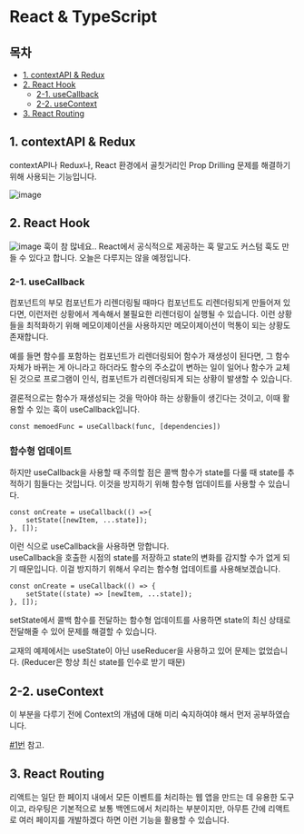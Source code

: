 # React & TypeScript

## 목차
- [1. contextAPI & Redux](#1-contextapi--redux)
- [2. React Hook](#2-react-hook)
    - [2-1. useCallback](#2-1-usecallback)
    - [2-2. useContext]()
- [3. React Routing](#3-react-routing)
## 1. contextAPI & Redux
contextAPI나 Redux나, React 환경에서 골칫거리인 Prop Drilling 문제를 해결하기 위해 사용되는 기능입니다.

![image](https://github.com/user-attachments/assets/e0c37de4-0a6d-48d8-bd41-b7b55ade415e)

## 2. React Hook
![image](https://github.com/user-attachments/assets/45d52cb2-1315-4a65-aecc-8d708e126d72)
훅이 참 많네요..
React에서 공식적으로 제공하는 훅 말고도 커스텀 훅도 만들 수 있다고 합니다. 오늘은 다루지는 않을 예정입니다.

### 2-1. useCallback
컴포넌트의 부모 컴포넌트가 리렌더링될 때마다 컴포넌트도 리렌더링되게 만들어져 있다면, 이런저런 상황에서 계속해서 불필요한 리렌더링이 실행될 수 있습니다. 이런 상황들을 최적화하기 위해 메모이제이션을 사용하지만 메모이제이션이 먹통이 되는 상황도 존재합니다.

예를 들면 함수를 포함하는 컴포넌트가 리렌더링되어 함수가 재생성이 된다면, 그 함수 자체가 바뀌는 게 아니라고 하더라도 함수의 주소값이 변하는 일이 일어나 함수가 교체된 것으로 프로그램이 인식, 컴포넌트가 리렌더링되게 되는 상황이 발생할 수 있습니다.

결론적으로는 함수가 재생성되는 것을 막아야 하는 상황들이 생긴다는 것이고, 이때 활용할 수 있는 훅이 useCallback입니다.

`const memoedFunc = useCallback(func, [dependencies])`

### 함수형 업데이트
하지만 useCallback을 사용할 때 주의할 점은 콜백 함수가 state를 다룰 때 state를 추적하기 힘들다는 것입니다.
이것을 방지하기 위해 함수형 업데이트를 사용할 수 있습니다.

```
const onCreate = useCallback(() =>{
    setState([newItem, ...state]);
}, []);
```
이런 식으로 useCallback을 사용하면 망합니다.\
useCallback을 호출한 시점의 state를 저장하고 state의 변화를 감지할 수가 없게 되기 때문입니다.
이걸 방지하기 위해서 우리는 함수형 업데이트를 사용해보겠습니다.

```
const onCreate = useCallback(() => {
    setState((state) => [newItem, ...state]);
}, []);
```
setState에서 콜백 함수를 전달하는 함수형 업데이트를 사용하면 state의 최신 상태로 전달해줄 수 있어 문제를 해결할 수 있습니다.

교재의 예제에서는 useState이 아닌 useReducer을 사용하고 있어 문제는 없었습니다. (Reducer은 항상 최신 state를 인수로 받기 때문)

## 2-2. useContext
이 부분을 다루기 전에 Context의 개념에 대해 미리 숙지하여야 해서 먼저 공부하였습니다.

[#1번](#1-contextapi--redux) 참고.

## 3. React Routing
리액트는 일단 한 페이지 내에서 모든 이벤트를 처리하는 웹 앱을 만드는 데 유용한 도구이고,
라우팅은 기본적으로 보통 백엔드에서 처리하는 부분이지만, 아무튼 간에 리액트로 여러 페이지를 개발하겠다 하면 이런 기능을 활용할 수 있습니다.

